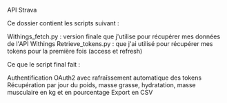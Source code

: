 API Strava

Ce dossier contient les scripts suivant :

Withings_fetch.py : version finale que j'utilise pour récupérer mes données de l'API Withings
Retrieve_tokens.py : que j'ai utilisé pour récupérer mes tokens pour la première fois (access et refresh)

Ce que le script final fait :

Authentification OAuth2 avec rafraîssement automatique des tokens
Récupération par jour du poids, masse grasse, hydratation, masse musculaire en kg et en pourcentage
Export en CSV
